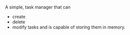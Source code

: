 A simple, task manager that can
- create
- delete
- modify
tasks and is capable of storing them in memory.
